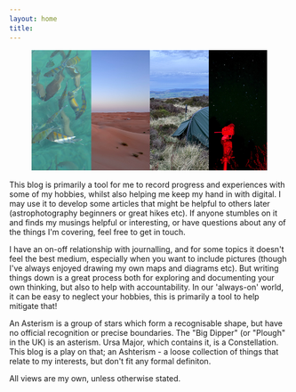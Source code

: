 ```yaml
---
layout: home
title: 
---
```

<figure>
  <img src="/assets/images/siteImages/hb_v1-100.jpg" alt="Image showing the desert, camping in green hills, and astrophotography of ursa major">
</figure>


This blog is primarily a tool for me to record progress and experiences with some of my hobbies, whilst also helping me keep my hand in with digital.  I may use it to develop some articles that might be helpful to others later (astrophotography beginners or great hikes etc).   If anyone stumbles on it and finds my musings helpful or interesting, or have questions about any of the things I'm covering, feel free to get in touch.  

I have an on-off relationship with journalling, and for some topics it doesn't feel the best medium, especially when you want to include pictures (though I've always enjoyed drawing my own maps and diagrams etc).  But writing things down is a great process both for exploring and documenting your own thinking, but also to help with accountability.  In our 'always-on' world, it can be easy to neglect your hobbies, this is primarily a tool to help mitigate that!

An Asterism is a group of stars which form a recognisable shape, but have no official recognition or precise boundaries.  The "Big Dipper" (or "Plough" in the UK) is an asterism.  Ursa Major, which contains it, is a Constellation.  This blog is a play on that; an Ashterism - a loose collection of things that relate to my interests, but don't fit any formal definiton. 

All views are my own, unless otherwise stated.
<br>
